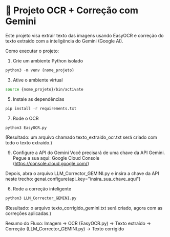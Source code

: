# 📄 Projeto OCR + Correção com Gemini

Este projeto visa extrair texto das imagens usando EasyOCR e correção do texto extraído com a inteligência do Gemini (Google AI).

Como executar o projeto:
1. Crie um ambiente Python isolado
```python
python3 -m venv {nome_projeto}
```
3. Ative o ambiente virtual
```bash
source {nome_projeto}/bin/activate
```
5. Instale as dependências
```python
pip install -r requirements.txt
```
7. Rode o OCR
```python
python3 EasyOCR.py
```
(Resultado: um arquivo chamado texto_extraido_ocr.txt será criado com todo o texto extraído.)

9. Configure a API do Gemini
Você precisará de uma chave da API Gemini. Pegue a sua aqui: Google Cloud Console (https://console.cloud.google.com/)

Depois, abra o arquivo LLM_Corrector_GEMINI.py e insira a chave da API neste trecho:
genai.configure(api_key="insira_sua_chave_aqui")

6. Rode a correção inteligente
```python
python3 LLM_Corrector_GEMINI.py
```
(Resultado: o arquivo texto_corrigido_gemini.txt será criado, agora com as correções aplicadas.)

Resumo do Fluxo:
Imagem → OCR (EasyOCR.py) → Texto extraído → Correção (LLM_Corrector_GEMINI.py) → Texto corrigido
